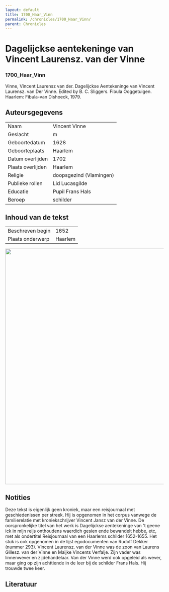 ```yaml
---
layout: default
title: 1700_Haar_Vinn
permalink: /chronicles/1700_Haar_Vinn/
parent: Chronicles
--- 
```



# Dagelijckse aentekeninge van Vincent Laurensz. van der Vinne 

### 1700_Haar_Vinn 

Vinne, Vincent Laurensz van der. Dagelijckse Aentekeninge van Vincent Laurensz. van Der Vinne. Edited by B. C. Sliggers. Fibula Ooggetuigen. Haarlem: Fibula-van Dishoeck, 1979. 

## Auteursgegevens 

| | | 
| --------------- | --------------- | 
| Naam | Vincent Vinne | 
| Geslacht | m | 
| Geboortedatum | 1628 | 
| Geboorteplaats | Haarlem | 
| Datum overlijden | 1702 | 
| Plaats overlijden | Haarlem | 
| Religie | doopsgezind (Vlamingen) | 
| Publieke rollen | Lid Lucasgilde | 
| Educatie | Pupil Frans Hals | 
| Beroep | schilder | 

## Inhoud van de tekst 

| | | 
| --------------- | --------------- | 
| Beschreven begin | 1652 | 
| Plaats onderwerp | Haarlem | 

[<img src="..\..\barplots_chronicles\1700_Haar_Vinn.jpg" width="750"/>](..\..\barplots_chronicles\1700_Haar_Vinn.jpg) 

## Notities 

Deze tekst is eigenlijk geen kroniek, maar een reisjournaal met
geschiedenissen per streek. Hij is opgenomen in het corpus vanwege de
familierelatie met kroniekschrijver Vincent Jansz van der Vinne. De
oorspronkelijke titel van het werk is Dagelijckse aentekeninge van 't geene
ick in mijn reijs onthoudens waerdich gesien ende bewandelt hebbe, etc, met
als ondertitel Reisjournaal van een Haarlems schilder 1652-1655. Het stuk is
ook opgenomen in de lijst egodocumenten van Rudolf Dekker (nummer 293).
Vincent Laurensz. van der Vinne was de zoon van Laurens Gillesz. van der Vinne
en Maijke Vincents Verfalje. Zijn vader was linnenwever en zijdehandelaar. Van
der Vinne werd ook opgeleid als wever, maar ging op zijn achttiende in de leer
bij de schilder Frans Hals. Hij trouwde twee keer.



## Literatuur 

